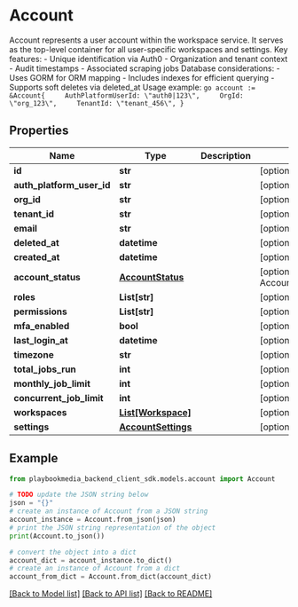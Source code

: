 # Account

Account represents a user account within the workspace service. It serves as the top-level container for all user-specific workspaces and settings.  Key features: - Unique identification via Auth0 - Organization and tenant context - Audit timestamps - Associated scraping jobs  Database considerations: - Uses GORM for ORM mapping - Includes indexes for efficient querying - Supports soft deletes via deleted_at  Usage example: ```go account := &Account{     AuthPlatformUserId: \"auth0|123\",     OrgId: \"org_123\",     TenantId: \"tenant_456\", } ```

## Properties

Name | Type | Description | Notes
------------ | ------------- | ------------- | -------------
**id** | **str** |  | [optional] 
**auth_platform_user_id** | **str** |  | [optional] 
**org_id** | **str** |  | [optional] 
**tenant_id** | **str** |  | [optional] 
**email** | **str** |  | [optional] 
**deleted_at** | **datetime** |  | [optional] 
**created_at** | **datetime** |  | [optional] 
**account_status** | [**AccountStatus**](AccountStatus.md) |  | [optional] [default to AccountStatus.UNSPECIFIED]
**roles** | **List[str]** |  | [optional] 
**permissions** | **List[str]** |  | [optional] 
**mfa_enabled** | **bool** |  | [optional] 
**last_login_at** | **datetime** |  | [optional] 
**timezone** | **str** |  | [optional] 
**total_jobs_run** | **int** |  | [optional] 
**monthly_job_limit** | **int** |  | [optional] 
**concurrent_job_limit** | **int** |  | [optional] 
**workspaces** | [**List[Workspace]**](Workspace.md) |  | [optional] 
**settings** | [**AccountSettings**](AccountSettings.md) |  | [optional] 

## Example

```python
from playbookmedia_backend_client_sdk.models.account import Account

# TODO update the JSON string below
json = "{}"
# create an instance of Account from a JSON string
account_instance = Account.from_json(json)
# print the JSON string representation of the object
print(Account.to_json())

# convert the object into a dict
account_dict = account_instance.to_dict()
# create an instance of Account from a dict
account_from_dict = Account.from_dict(account_dict)
```
[[Back to Model list]](../README.md#documentation-for-models) [[Back to API list]](../README.md#documentation-for-api-endpoints) [[Back to README]](../README.md)


